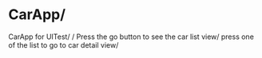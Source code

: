# CarApp/
CarApp for UITest/
/
Press the go button to see the car list view/
press one of the list to go to car detail view/
